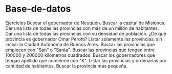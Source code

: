 # Base-de-datos

Ejercicios
Buscar el gobernador de Neuquén.
Buscar la capital de Misiones.
Dar una lista de todas las provincias con más de un millón de habitantes.
Dar una lista de todas las provincias con su densidad de población.
¿De qué provincia es gobernador Omar Perotti?
Listar solamente las provincias, sin incluir la Ciudad Autónoma de Buenos Aires.
Buscar las provincias que empiecen con "San" o "Santa".
Buscar las provincias que tengan entre 100000 y 200000 kilómetros cuadrados.
Buscar los gobernadores que tengan apellido que comience con "K".
Listar las provincias y ordenarlas por cantidad de habitantes.
Buscar la provincia más pequeña.
